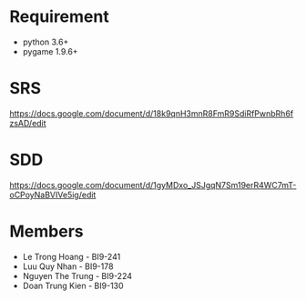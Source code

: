 # Requirement
- python 3.6+
- pygame 1.9.6+

# SRS
https://docs.google.com/document/d/18k9qnH3mnR8FmR9SdiRfPwnbRh6fzsAD/edit

# SDD
https://docs.google.com/document/d/1gyMDxo_JSJgqN7Sm19erR4WC7mT-oCPoyNaBVIVe5ig/edit

# Members
- Le Trong Hoang - BI9-241
- Luu Quy Nhan - BI9-178
- Nguyen The Trung - BI9-224
- Doan Trung Kien - BI9-130
